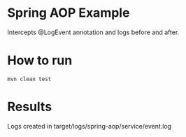 Spring AOP Example
====================
Intercepts @LogEvent annotation and logs before and after.


How to run
=========
<code>mvn clean test</code>


Results
=======
Logs created in target/logs/spring-aop/service/event.log


